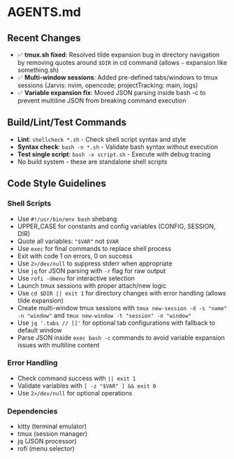 # AGENTS.md

## Recent Changes
- ✅ **tmux.sh fixed**: Resolved tilde expansion bug in directory navigation by removing quotes around `$DIR` in cd command (allows `~` expansion like something.sh)
- ✅ **Multi-window sessions**: Added pre-defined tabs/windows to tmux sessions (Jarvis: nvim, opencode; projectTracking: main, logs)
- ✅ **Variable expansion fix**: Moved JSON parsing inside bash -c to prevent multiline JSON from breaking command execution

## Build/Lint/Test Commands
- **Lint**: `shellcheck *.sh` - Check shell script syntax and style
- **Syntax check**: `bash -n *.sh` - Validate bash syntax without execution
- **Test single script**: `bash -x script.sh` - Execute with debug tracing
- No build system - these are standalone shell scripts

## Code Style Guidelines

### Shell Scripts
- Use `#!/usr/bin/env bash` shebang
- UPPER_CASE for constants and config variables (CONFIG, SESSION, DIR)
- Quote all variables: `"$VAR"` not `$VAR`
- Use `exec` for final commands to replace shell process
- Exit with code 1 on errors, 0 on success
- Use `2>/dev/null` to suppress stderr when appropriate
- Use `jq` for JSON parsing with `-r` flag for raw output
- Use `rofi -dmenu` for interactive selection
- Launch tmux sessions with proper attach/new logic
- Use `cd $DIR || exit 1` for directory changes with error handling (allows tilde expansion)
- Create multi-window tmux sessions with `tmux new-session -d -s "name" -n "window"` and `tmux new-window -t "session" -n "window"`
- Use `jq '.tabs // []'` for optional tab configurations with fallback to default window
- Parse JSON inside `exec bash -c` commands to avoid variable expansion issues with multiline content

### Error Handling
- Check command success with `|| exit 1`
- Validate variables with `[ -z "$VAR" ] && exit 0`
- Use `2>/dev/null` for optional operations

### Dependencies
- kitty (terminal emulator)
- tmux (session manager)
- jq (JSON processor)
- rofi (menu selector)